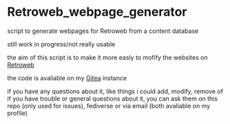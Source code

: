 # Retroweb_webpage_generator
script to generate webpages for Retroweb from a content database

still work in progress/not really usable

the aim of this script is to make it more easly to mofify the websites on [Retroweb](http://retroweb.nononymous.fr)

the code is avaliable on my [Gitea](https://git.nononymous.fr/nononymous/Retroweb_webpage_generator) instance

if you have any questions about it, like things i could add, modify, remove of if you have trouble or general questions about it, you can ask them on this repo (only used for issues), fediverse or via email (both avaliable on my profile)

